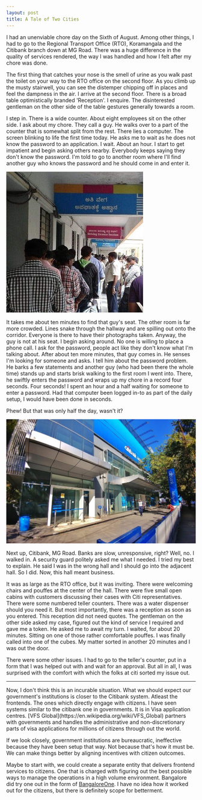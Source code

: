 ```yaml
---
layout: post
title: A Tale of Two Cities
---
```


I had an unenviable chore day on the Sixth of August. Among other things, I had to go to the Regional Transport Office (RTO), Koramangala and the Citibank branch down at MG Road. There was a huge difference in the quality of services rendered, the way I was handled and how I felt after my chore was done.

The first thing that catches your nose is the smell of urine as you walk past the toilet on your way to the RTO office on the second floor. As you climb up the musty stairwell, you can see the distemper chipping off in places and feel the dampness in the air. I arrive at the second floor. There is a broad table optimistically branded 'Reception'. I enquire. The disinterested gentleman on the other side of the table gestures generally towards a room.

I step in. There is a wide counter. About eight employees sit on the other side. I ask about my chore. They call a guy. He walks over to a part of the counter that is somewhat split from the rest. There lies a computer. The screen blinking to life the first time today. He asks me to wait as he does not know the password to an application. I wait. About an hour. I start to get impatient and begin asking others nearby. Everybody keeps saying they don't know the password. I'm told to go to another room where I'll find another guy who knows the password and he should come in and enter it.

![Snaking lines at RTO, Koramangala](/public/images/rto-photograph.jpg "Snaking lines at RTO, Koramangala")

It takes me about ten minutes to find that guy's seat. The other room is far more crowded. Lines snake through the hallway and are spilling out onto the corridor. Everyone is there to have their photographs taken. Anyway, the guy is not at his seat. I begin asking around. No one is willing to place a phone call. I ask for the password, people act like they don't know what I'm talking about. After about ten more minutes, that guy comes in. He senses I'm looking for someone and asks. I tell him about the password problem. He barks a few statements and another guy (who had been there the whole time) stands up and starts brisk walking to the first room I went into. There, he swiftly enters the password and wraps up my chore in a record four seconds. Four seconds! I spent an hour and a half waiting for someone to enter a password. Had that computer been logged in-to as part of the daily setup, I would have been done in seconds.

Phew! But that was only half the day, wasn't it?

![Citibank facade](/public/images/citi-photograph.jpg "Citibank facade")

Next up, Citibank, MG Road. Banks are slow, unresponsive, right? Well, no. I walked in. A security guard politely asked me what I needed. I tried my best to explain. He said I was in the wrong hall and I should go into the adjacent hall. So I did. Now, this hall meant business.

It was as large as the RTO office, but it was inviting. There were welcoming chairs and pouffes at the center of the hall. There were five small open cabins with customers discussing their cases with Citi representatives. There were some numbered teller counters. There was a water dispenser should you need it. But most importantly, there was a reception as soon as you entered. This reception did not need quotes. The gentleman on the other side asked my case, figured out the kind of service I required and gave me a token. He asked me to await my turn. I waited, for about 20 minutes. Sitting on one of those rather comfortable pouffes. I was finally called into one of the cubes. My matter sorted in another 20 minutes and I was out the door.

There were some other issues. I had to go to the teller's counter, put in a form that I was helped out with and wait for an approval. But all in all, I was surprised with the comfort with which the folks at citi sorted my issue out.

<hr/>
Now, I don't think this is an incurable situation. What we should expect our government's institutions is closer to the Citibank system. Atleast the frontends. The ones which directly engage with citizens. I have seen systems similar to the citibank one in governments. It is in Visa application centres. [VFS Global](https://en.wikipedia.org/wiki/VFS_Global) partners with governments and handles the administrative and non-discretionary parts of visa applications for millions of citizens through out the world.

If we look closely, government institutions are bureaucratic, ineffective because they have been setup that way. Not because that's how it must be. We can make things better by aligning incentives with citizen outcomes.

Maybe to start with, we could create a separate entity that delivers frontend services to citizens. One that is charged with figuring out the best possible ways to manage the operations in a high volume environment. Bangalore did try one out in the form of [BangaloreOne](http://www.bangaloreone.gov.in/). I have no idea how it worked out for the citizens, but there is definitely scope for betterment.